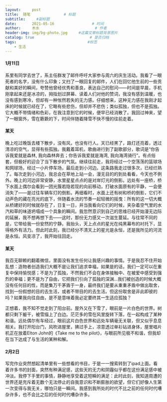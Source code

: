 ```yaml
---
layout:     post                       
title:  随笔               # 标题
subtitle:     #副标题
date:       2021-05-16                 # 时间
author:     木水                         # 作者
header-img: img/bg-photo.jpg     #这篇文章标题背景图片
catalog: true                         # 是否归档
tags:                                #标签
    - 生活
---
```

#### 1月11日

系里有同学去世了，系主任群发了邮件呼吁大家参与周六的庆生活动。我看了一眼死者的名字，没有什么印象；又扫了一眼回复的邮件，人们在回忆他生前的一些贡献和美好的瞬间，夸赞他曾经优秀和善良，表达自己的慰问——时间是早晨，手机刚拿起来还是冰凉的，拇指划过屏幕、读着人们对他的赞词，我没有感到温暖，也没有感到寒冷，但却有一种怅然若失的无力感。仔细想来，这种无力感在我刚才起床的时候就已经在了，它略有些悲伤，但却并不悲伤；类似孤独，但也不是孤独。它大概不带情绪和色彩，在我注意到它的时候，便早已经消散了。我回过神来，望了一眼窗外，雪在簌簌的下，时间伴随着降雪不快不慢的往前走着。

#### 某天

晚上吃过晚饭去楼下散步，没有风，也没有行人。天已经黑了，路灯还亮着，透过清凉的空气，显得有些孤独。我戴着耳机，歌曲进行到了副歌部分，歌词是“你告诉我爱就是森林, 我向森林奔去；你告诉我爱就是海湾, 我向海湾骑行”。有点俗套，但极好的迎合了当下散步的气氛。继续往前走，我将经过一个空荡荡的篮球场和网球场，经过一小片停车场，最后走到小河边。这条路我走过很多次，已经烂熟了。每次走到小河边，我总会在草地上站一会，漫无目的的到处看看，今天也不例外。晚上的河边非常安静，水里星星点点的是对岸灯光的倒影。远处有一座桥，桥下水面上偶尔会看到一团光簇若隐若现的向前移动，打破水面原有的平静，一会便消失了——是过往车辆车灯的倒影。再细看时，水面上还有树和桥的倒影，它们不动声色的藏在亮光的底下，伴随着水流的节奏一起轻微的摇曳：所有的这一切大概从桥建好的时候就存在了，日复一日，并当我看向它们的时候，夹杂着空气里的水汽和草的味道坍塌成一个具象的瞬间。我忽然意识到自己的思维已经开始漫无边际的延展，我不想再想下去——这时，那份无力感又一次滋生蔓延。与往常不同的是，它带给我一份安然的宁静。我抬头，天上点点的星光在纯黑幕布的衬托下，显得格外有活力。但此时此刻，我已经分不清天上的星光是永恒，还是我所见的河流是永恒。风变凉了，我开始往回走。

#### 某天

我百无聊赖的翻着微信，里面没有发生任何让我感兴趣的事情。于是我忍不住开始乱想：造物者创造我们大概不是让我们追求幸福，如果是的话，我们一定可以在重复中保持愉悦感；不是为了孤独，不然我们不会在身体接触中、在被爱中感受到强烈的幸福；更不是为了自由，它把我们引向了孤独的深渊…我们被创造的时候大概没有任何目的性，而是集万千茅盾于一身，最终我们是要从重重矛盾中做出取舍，找到一份假想的目的去生活，或者不带目的的去生活。但这份取舍是非此即彼的吗？如果我向往自由，是不是意味着我必定要终其一生适应孤独？

正想着，我不知不觉走到了阳台前。屋外又在下雪了，眼前是一片白色的世界。树都只剩下躯干，被雪描上了白边。茫茫多的雪在风里旋转下落，在一起构成了某种和谐。远处偶尔有车经过，眼前这片白色世界和远处车辆毫无关联，但又似乎息息相关。我打开阳台门，风吹进屋里，拂过手上，凉意透过单衫钻进身体，屋里唱片机正在放着Elton John的《Take me to the pilot》，与眼前所见极不和谐，但我却在当下达成了与生活的某种和解。

#### 2月2日

写完作业突然想起清单里有一些想看的书目，于是一一搜索转到了ipad上面。看着许多书的封面，突然有种满足感，这些天的无力和阴霾似乎都在这份满足感中被冲淡。我停下手里的事情，静静地享受着这短瞬的满足：此时此刻，我知道周遭的世界还是充斥着无数个无法停止的自我意识和不断膨胀的欲望，但它们好像人生第一次变得与我无关，哪怕只是一瞬间。我感到我所处的时代不比之前的任何时代嘈杂许多，也不会比之后的任何时代嘈杂许多。

